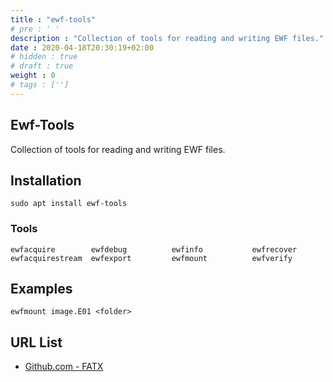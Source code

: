 ```yaml
---
title : "ewf-tools"
# pre : ' '
description : "Collection of tools for reading and writing EWF files."
date : 2020-04-18T20:30:19+02:00
# hidden : true
# draft : true
weight : 0
# tags : ['']
---
```


## Ewf-Tools

Collection of tools for reading and writing EWF files.

## Installation

```plain
sudo apt install ewf-tools
```

### Tools

```plain
ewfacquire        ewfdebug          ewfinfo           ewfrecover
ewfacquirestream  ewfexport         ewfmount          ewfverify
```

## Examples

```plain
ewfmount image.E01 <folder>
```

## URL List

* [Github.com - FATX](https://github.com/mborgerson/fatx)
